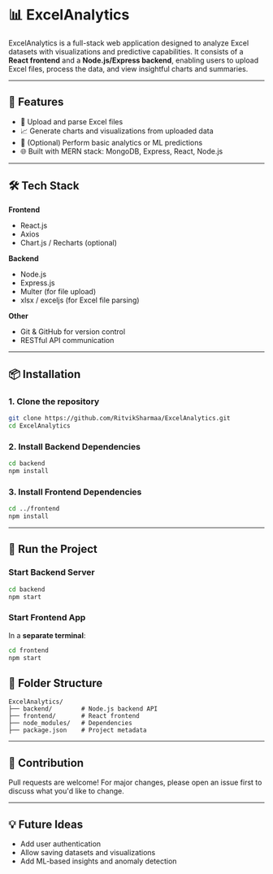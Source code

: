 # 📊 ExcelAnalytics

ExcelAnalytics is a full-stack web application designed to analyze Excel datasets with visualizations and predictive capabilities. It consists of a **React frontend** and a **Node.js/Express backend**, enabling users to upload Excel files, process the data, and view insightful charts and summaries.

---

## 🚀 Features

- 📁 Upload and parse Excel files
- 📈 Generate charts and visualizations from uploaded data
- 🧠 (Optional) Perform basic analytics or ML predictions
- 🌐 Built with MERN stack: MongoDB, Express, React, Node.js

---

## 🛠️ Tech Stack

**Frontend**
- React.js
- Axios
- Chart.js / Recharts (optional)

**Backend**
- Node.js
- Express.js
- Multer (for file upload)
- xlsx / exceljs (for Excel file parsing)

**Other**
- Git & GitHub for version control
- RESTful API communication

---

## 📦 Installation

### 1. Clone the repository

```bash
git clone https://github.com/RitvikSharmaa/ExcelAnalytics.git
cd ExcelAnalytics
```

### 2. Install Backend Dependencies

```bash
cd backend
npm install
```

### 3. Install Frontend Dependencies

```bash
cd ../frontend
npm install
```

---

## 🧪 Run the Project

### Start Backend Server

```bash
cd backend
npm start
```

### Start Frontend App

In a **separate terminal**:

```bash
cd frontend
npm start
```

## 📁 Folder Structure

```
ExcelAnalytics/
├── backend/        # Node.js backend API
├── frontend/       # React frontend
├── node_modules/   # Dependencies
├── package.json    # Project metadata
```

---

## 🙌 Contribution

Pull requests are welcome! For major changes, please open an issue first to discuss what you'd like to change.

---



## 💡 Future Ideas

- Add user authentication
- Allow saving datasets and visualizations
- Add ML-based insights and anomaly detection
